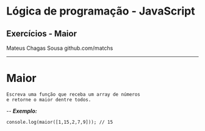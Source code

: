 Lógica de programação - JavaScript
===

## Exercícios - Maior


Mateus Chagas Sousa
github.com/matchs

---
# Maior

```
Escreva uma função que receba um array de números 
e retorne o maior dentre todos.
```

--
***Exemplo:***
```
console.log(maior([1,15,2,7,9])); // 15
```